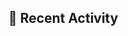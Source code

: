 ## 📌 Recent Activity
<!--START_SECTION:activity-->
<!--END_SECTION:activity-->
<!-- test update -->
<!-- test2 update -->
<!-- test3 update -->
